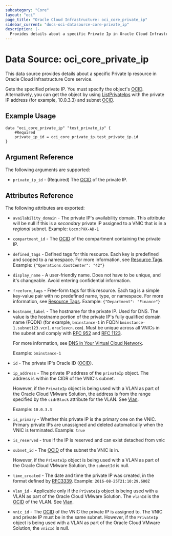 ```yaml
---
subcategory: "Core"
layout: "oci"
page_title: "Oracle Cloud Infrastructure: oci_core_private_ip"
sidebar_current: "docs-oci-datasource-core-private_ip"
description: |-
  Provides details about a specific Private Ip in Oracle Cloud Infrastructure Core service
---
```


# Data Source: oci_core_private_ip
This data source provides details about a specific Private Ip resource in Oracle Cloud Infrastructure Core service.

Gets the specified private IP. You must specify the object's [OCID](https://docs.cloud.oracle.com/iaas/Content/General/Concepts/identifiers.htm).
Alternatively, you can get the object by using
[ListPrivateIps](https://docs.cloud.oracle.com/iaas/api/#/en/iaas/latest/PrivateIp/ListPrivateIps)
with the private IP address (for example, 10.0.3.3) and subnet [OCID](https://docs.cloud.oracle.com/iaas/Content/General/Concepts/identifiers.htm).


## Example Usage

```hcl
data "oci_core_private_ip" "test_private_ip" {
	#Required
	private_ip_id = oci_core_private_ip.test_private_ip.id
}
```

## Argument Reference

The following arguments are supported:

* `private_ip_id` - (Required) The [OCID](https://docs.cloud.oracle.com/iaas/Content/General/Concepts/identifiers.htm) of the private IP.


## Attributes Reference

The following attributes are exported:

* `availability_domain` - The private IP's availability domain. This attribute will be null if this is a *secondary* private IP assigned to a VNIC that is in a *regional* subnet.  Example: `Uocm:PHX-AD-1` 
* `compartment_id` - The [OCID](https://docs.cloud.oracle.com/iaas/Content/General/Concepts/identifiers.htm) of the compartment containing the private IP.
* `defined_tags` - Defined tags for this resource. Each key is predefined and scoped to a namespace. For more information, see [Resource Tags](https://docs.cloud.oracle.com/iaas/Content/General/Concepts/resourcetags.htm).  Example: `{"Operations.CostCenter": "42"}` 
* `display_name` - A user-friendly name. Does not have to be unique, and it's changeable. Avoid entering confidential information. 
* `freeform_tags` - Free-form tags for this resource. Each tag is a simple key-value pair with no predefined name, type, or namespace. For more information, see [Resource Tags](https://docs.cloud.oracle.com/iaas/Content/General/Concepts/resourcetags.htm).  Example: `{"Department": "Finance"}` 
* `hostname_label` - The hostname for the private IP. Used for DNS. The value is the hostname portion of the private IP's fully qualified domain name (FQDN) (for example, `bminstance-1` in FQDN `bminstance-1.subnet123.vcn1.oraclevcn.com`). Must be unique across all VNICs in the subnet and comply with [RFC 952](https://tools.ietf.org/html/rfc952) and [RFC 1123](https://tools.ietf.org/html/rfc1123).

	For more information, see [DNS in Your Virtual Cloud Network](https://docs.cloud.oracle.com/iaas/Content/Network/Concepts/dns.htm).

	Example: `bminstance-1` 
* `id` - The private IP's Oracle ID ([OCID](https://docs.cloud.oracle.com/iaas/Content/General/Concepts/identifiers.htm)).
* `ip_address` - The private IP address of the `privateIp` object. The address is within the CIDR of the VNIC's subnet.

	However, if the `PrivateIp` object is being used with a VLAN as part of the Oracle Cloud VMware Solution, the address is from the range specified by the `cidrBlock` attribute for the VLAN. See [Vlan](https://docs.cloud.oracle.com/iaas/api/#/en/iaas/latest/Vlan).

	Example: `10.0.3.3` 
* `is_primary` - Whether this private IP is the primary one on the VNIC. Primary private IPs are unassigned and deleted automatically when the VNIC is terminated.  Example: `true`
* `is_reserved` - true if the IP is reserved and can exist detached from vnic 
* `subnet_id` - The [OCID](https://docs.cloud.oracle.com/iaas/Content/General/Concepts/identifiers.htm) of the subnet the VNIC is in.

	However, if the `PrivateIp` object is being used with a VLAN as part of the Oracle Cloud VMware Solution, the `subnetId` is null. 
* `time_created` - The date and time the private IP was created, in the format defined by [RFC3339](https://tools.ietf.org/html/rfc3339).  Example: `2016-08-25T21:10:29.600Z` 
* `vlan_id` - Applicable only if the `PrivateIp` object is being used with a VLAN as part of the Oracle Cloud VMware Solution. The `vlanId` is the [OCID](https://docs.cloud.oracle.com/iaas/Content/General/Concepts/identifiers.htm) of the VLAN. See [Vlan](https://docs.cloud.oracle.com/iaas/api/#/en/iaas/latest/Vlan). 
* `vnic_id` - The [OCID](https://docs.cloud.oracle.com/iaas/Content/General/Concepts/identifiers.htm) of the VNIC the private IP is assigned to. The VNIC and private IP must be in the same subnet. However, if the `PrivateIp` object is being used with a VLAN as part of the Oracle Cloud VMware Solution, the `vnicId` is null. 

